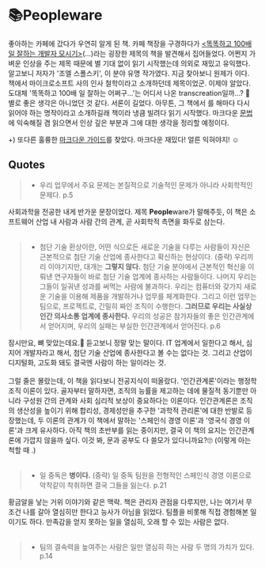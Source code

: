 # :books:Peopleware
좋아하는 카페에 갔다가 우연히 알게 된 책. 카페 책장을 구경하다가 [<똑똑하고 100배 일 잘하는 개발자 모시기>](https://www.aladin.co.kr/shop/wproduct.aspx?ItemId=979411)(...)라는 굉장한 제목의 책을 발견해서 집어들었다. 어쩐지 가벼운 인상을 주는 제목 때문에 별 기대 없이 읽기 시작했는데 의외로 재밌고 유익했다. 알고보니 저자가 '조엘 스폴스키', 이 분야 유명 작가였다. 지금 찾아보니 원제가 <Smart and Gets things done>이다. 책에서 마이크로소프트 사의 인사 철학이라고 소개하던데 제목이었군. 이제야 알았다. 도대체 '똑똑하고 100배 일 잘하는 어쩌구...'는 어디서 나온 transcreation일까...? 🤔 별로 좋은 생각은 아니었던 것 같다. 서론이 길었다. 아무튼, 그 책에서 <Peopleware>를 해마다 다시 읽어야 하는 명작이라고 소개하길래 책이라 냉큼 빌려다 읽기 시작했다. 마크다운 [문법](https://guides.github.com/features/mastering-markdown/)에 익숙해질 겸 읽으면서 인상 깊은 부분과 그에 대한 생각을 정리할 예정이다.  

+) 또다른 훌륭한 [마크다운 가이드](https://www.markdownguide.org/basic-syntax)를 찾았다. 
  마크다운 재밌다! 얼른 익혀야지! ☺️ 
<br/>

## Quotes

> * 우리 업무에서 주요 문제는 본질적으로 기술적인 문제가 아니라 사회학적인 문제다. p.5  

사회과학을 전공한 내게 반가운 문장이었다. 제목 **People**ware가 말해주듯, 이 책은 소프트웨어 산업 내 사람과 사람 간의 관계, 곧 사회학적 측면을 화두로 삼는다.<br/><br/>
    
> * 첨단 기술 환상이란, 어떤 식으로든 새로운 기술을 다루는 사람들이 자신은 근본적으로 첨단 기술 산업에 종사한다고 확신하는 현상이다. (중략) 우리끼리 이야기지만, 대개는 **그렇지 않다.** 첨단 기술 분야에서 근본적인 혁신을 이뤄낸 연구자들이 바로 첨단 기술 업계에 종사하는 사람들이다. 나머지 우리는 그들이 일궈낸 성과를 써먹는 사람에 불과하다. 우리는 컴퓨터와 갖가지 새로운 기술을 이용해 제품을 개발하거나 업무를 체계화한다. 그리고 이런 업무는 팀으로, 프로젝트로, 긴밀히 짜인 조직이 수행한다. **그러므로 우리는 사실상 인간 의사소통 업계에 종사한다.** 우리의 성공은 참가자들의 좋은 인간관계에서 얻어지며, 우리의 실패는 부실한 인간관계에서 얻어진다. p.6  

잠시만요, 뼈 맞았는데요.🦴 듣고보니 정말 맞는 말이다. IT 업계에서 일한다고 해서, 심지어 개발자라고 해서, 첨단 기술 산업에 종사한다고 볼 수는 없다는 것. 그리고 산업이 디지털화, 고도화 돼도 결국엔 사람이 하는 일이라는 것. <br/><br/>
그럴 줄은 몰랐는데, 이 책을 읽다보니 전공지식이 떠올랐다. '인간관계론'이라는 행정학 조직 이론이 있다. 골자부터 말하자면, 조직의 능률을 제고하는 데에 물질적 동기뿐만 아니라 구성원 간의 관계와 사회 심리적 보상이 중요하다는 이론이다. 인간관계론은 조직의 생산성을 높이기 위해 합리성, 경제성만을 추구한 '과학적 관리론'에 대한 반발로 등장했는데, 두 이론의 관계가 이 책에서 말하는 '스페인식 경영 이론'과 '영국식 경영 이론'과 크게 유사하다. 아직 책의 초반부를 읽는 중이지만, 결국 이 책의 요지는 인간관계론에 가깝지 않을까 싶다. 이것 봐, 문과 공부도 다 쓸모가 있다니까요?🙄 (이렇게 아는 척할 때 .)<br/><br/>
    
> * 일 중독은 **병이다.** (중략) 일 중독 팀원을 전형적인 스페인식 경영 이론으로 악착같이 착취하면 결국 그들을 잃는다. p.21<br/>

황금알을 낳는 거위 이야기와 같은 맥락. 책은 관리자 관점을 다루지만, 나는 여기서 무조건 나를 갈아 열심히만 한다고 능사가 아님을 읽었다. 팀플을 비롯해 직접 경험해본 일이기도 하다. 만족감을 얻지 못하는 일을 열심히, 오래 할 수 있는 사람은 없다. <br/><br/>
    
> * 팀의 결속력을 높여주는 사람은 일만 열심히 하는 사람 두 명의 가치가 있다. p.14

